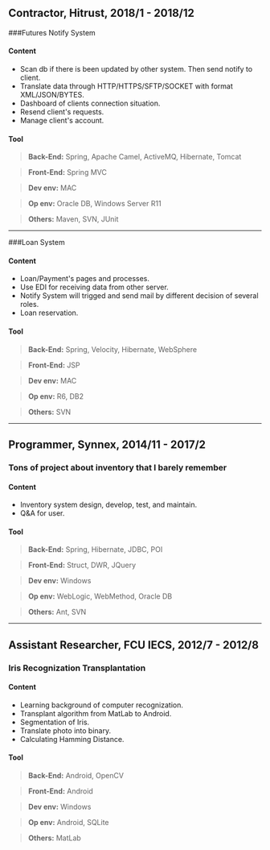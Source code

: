 Contractor, Hitrust, 2018/1 - 2018/12
---
###Futures Notify System
#### Content
- Scan db if there is been updated by other system. Then send notify to client.
- Translate data through HTTP/HTTPS/SFTP/SOCKET with format XML/JSON/BYTES.
- Dashboard of clients connection situation.
- Resend client's requests.
- Manage client's account.

#### Tool
>**Back-End:** Spring, Apache Camel, ActiveMQ, Hibernate, Tomcat

>**Front-End:** Spring MVC   

>**Dev env:** MAC

>**Op env:** Oracle DB, Windows Server R11

>**Others:** Maven, SVN, JUnit

---

###Loan System
#### Content
- Loan/Payment's pages and processes.
- Use EDI for receiving data from other server.
- Notify System will trigged and send mail by different decision of several roles.
- Loan reservation.

#### Tool

>**Back-End:** Spring, Velocity, Hibernate, WebSphere

>**Front-End:** JSP   

>**Dev env:** MAC

>**Op env:** R6, DB2

>**Others:** SVN

---
Programmer, Synnex, 2014/11 - 2017/2
---
### Tons of project about inventory that I barely remember
#### Content
- Inventory system design, develop, test, and maintain.
- Q&A for user.
#### Tool
>**Back-End:** Spring, Hibernate, JDBC, POI

>**Front-End:** Struct, DWR, JQuery   

>**Dev env:** Windows

>**Op env:** WebLogic, WebMethod, Oracle DB

>**Others:** Ant, SVN

---
Assistant Researcher, FCU IECS, 2012/7 - 2012/8
---
### Iris Recognization Transplantation
#### Content
- Learning background of computer recognization.
- Transplant algorithm from MatLab to Android.
- Segmentation of Iris.
- Translate photo into binary.
- Calculating Hamming Distance.

#### Tool
>**Back-End:** Android, OpenCV

>**Front-End:** Android   

>**Dev env:** Windows

>**Op env:** Android, SQLite

>**Others:** MatLab